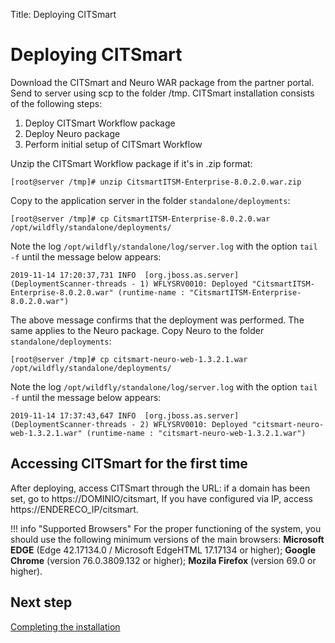 Title: Deploying CITSmart

# Deploying CITSmart

Download the CITSmart and Neuro WAR package from the partner portal. Send to server using scp to the folder /tmp. CITSmart installation consists of the following steps:

1. Deploy CITSmart Workflow package
2. Deploy Neuro package
3. Perform initial setup of CITSmart Workflow

Unzip the CITSmart Workflow package if it's in .zip format:

``` shell
[root@server /tmp]# unzip CitsmartITSM-Enterprise-8.0.2.0.war.zip
```

Copy to the application server in the folder `standalone/deployments`:

``` shell
[root@server /tmp]# cp CitsmartITSM-Enterprise-8.0.2.0.war /opt/wildfly/standalone/deployments/
```
Note the log `/opt/wildfly/standalone/log/server.log` with the option `tail -f` until the message below appears:

``` shell
2019-11-14 17:20:37,731 INFO  [org.jboss.as.server] (DeploymentScanner-threads - 1) WFLYSRV0010: Deployed "CitsmartITSM-Enterprise-8.0.2.0.war" (runtime-name : "CitsmartITSM-Enterprise-8.0.2.0.war")
```

The above message confirms that the deployment was performed. The same applies to the Neuro package. Copy Neuro to the folder `standalone/deployments`:

``` shell
[root@server /tmp]# cp citsmart-neuro-web-1.3.2.1.war /opt/wildfly/standalone/deployments/
```

Note the log `/opt/wildfly/standalone/log/server.log` with the option `tail -f` until the message below appears:

``` shell
2019-11-14 17:37:43,647 INFO  [org.jboss.as.server] (DeploymentScanner-threads - 2) WFLYSRV0010: Deployed "citsmart-neuro-web-1.3.2.1.war" (runtime-name : "citsmart-neuro-web-1.3.2.1.war")
```

## Accessing CITSmart for the first time

After deploying, access CITSmart through the URL: if a domain has been set, go to https://DOMINIO/citsmart, If you have configured via IP, access https://ENDERECO_IP/citsmart.

!!! info "Supported Browsers"
    For the proper functioning of the system, you should use the following minimum versions of the main browsers: **Microsoft EDGE** (Edge 42.17134.0 / Microsoft EdgeHTML 17.17134 or higher); **Google Chrome** (version 76.0.3809.132 or higher); **Mozila Firefox** (version 69.0 or higher).

## Next step

[Completing the installation][1]

[1]:/en-us/citsmart-platform-8/get-started/installation-and-upgrade/perform-installation/setup-citsmart.html
